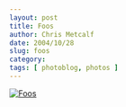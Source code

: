 ```yaml
---
layout: post
title: Foos
author: Chris Metcalf
date: 2004/10/28
slug: foos
category: 
tags: [ photoblog, photos ]
---
```


<a href="/uploads/foos.jpg"><img src="/uploads/foos_thumb.jpg" alt="Foos" /></a>
